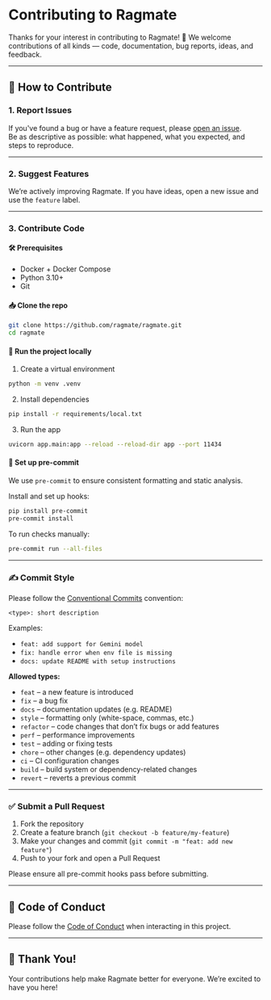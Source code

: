 # Contributing to Ragmate

Thanks for your interest in contributing to Ragmate! 🚀
We welcome contributions of all kinds — code, documentation, bug reports, ideas, and feedback.

---

## 📌 How to Contribute

### 1. Report Issues
If you've found a bug or have a feature request, please [open an issue](https://github.com/ragmate/ragmate/issues).  
Be as descriptive as possible: what happened, what you expected, and steps to reproduce.

---

### 2. Suggest Features
We’re actively improving Ragmate. If you have ideas, open a new issue and use the `feature` label.

---

### 3. Contribute Code

#### 🛠 Prerequisites
- Docker + Docker Compose
- Python 3.10+
- Git

#### 📥 Clone the repo
```bash
git clone https://github.com/ragmate/ragmate.git
cd ragmate
```

#### 🧪 Run the project locally
1. Create a virtual environment
```bash
python -m venv .venv
```

2. Install dependencies
```bash
pip install -r requirements/local.txt
```

3. Run the app
```bash
uvicorn app.main:app --reload --reload-dir app --port 11434
```

#### 🔄 Set up pre-commit
We use `pre-commit` to ensure consistent formatting and static analysis.

Install and set up hooks:
```bash
pip install pre-commit
pre-commit install
```

To run checks manually:
```bash
pre-commit run --all-files
```

---

### ✍️ Commit Style

Please follow the [Conventional Commits](https://www.conventionalcommits.org/) convention:

```
<type>: short description
```

Examples:
- `feat: add support for Gemini model`
- `fix: handle error when env file is missing`
- `docs: update README with setup instructions`

**Allowed types:**
- `feat` – a new feature is introduced
- `fix` – a bug fix
- `docs` – documentation updates (e.g. README)
- `style` – formatting only (white-space, commas, etc.)
- `refactor` – code changes that don’t fix bugs or add features
- `perf` – performance improvements
- `test` – adding or fixing tests
- `chore` – other changes (e.g. dependency updates)
- `ci` – CI configuration changes
- `build` – build system or dependency-related changes
- `revert` – reverts a previous commit

---

### ✅ Submit a Pull Request
1. Fork the repository
2. Create a feature branch (`git checkout -b feature/my-feature`)
3. Make your changes and commit (`git commit -m "feat: add new feature"`)
4. Push to your fork and open a Pull Request

Please ensure all pre-commit hooks pass before submitting.

---

## 🤝 Code of Conduct
Please follow the [Code of Conduct](CODE_OF_CONDUCT.md) when interacting in this project.

---

## 🙏 Thank You!
Your contributions help make Ragmate better for everyone. We’re excited to have you here!
